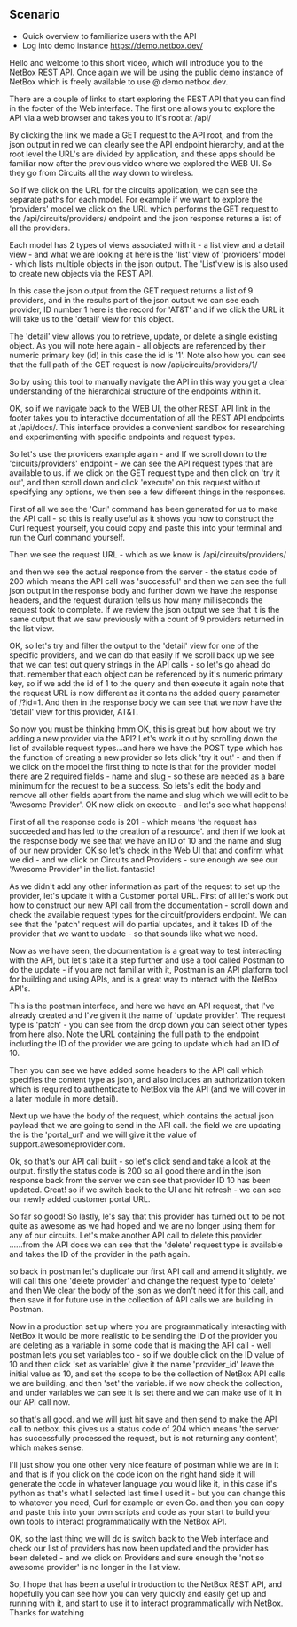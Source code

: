 ## Scenario
- Quick overview to familiarize users with the API
- Log into demo instance https://demo.netbox.dev/

Hello and welcome to this short video, which will introduce you to the NetBox REST API. Once again we will be using the public demo instance of NetBox which is freely available to use @ demo.netbox.dev. 

There are a couple of links to start exploring the REST API that you can find in the footer of the Web interface. The first one allows you to explore the API via a web browser and takes you to it's root at /api/  

By clicking the link we made a GET request to the API root, and from the json output in red we can clearly see the API endpoint hierarchy, and at the root level the URL's are divided by application, and these apps should be familiar now after the previous video where we explored the WEB UI. So they go from Circuits all the way down to wireless.  

So if we click on the URL for the circuits application, we can see the separate paths for each model. For example if we want to explore the 'providers' model we click on the URL which performs the GET request to the /api/circuits/providers/ endpoint and the json response returns a list of all the providers. 

Each model has 2 types of views associated with it - a list view and a detail view - and what we are looking at here is the 'list' view of 'providers' model - which lists multiple objects in the json output.  The 'List'view is is also used to create new objects via the REST API.

In this case the json output from the GET request returns a list of 9 providers, and in the results part of the json output we can see each provider,  ID number 1 here is the record for 'AT&T' and if we click the URL it will take us to the 'detail' view for this object. 

The 'detail' view allows you to retrieve, update, or delete a single existing object. As you will note here again - all objects are referenced by their numeric primary key (id) in this case the id is '1'. Note also how you can see that the full path of the GET request is now /api/circuits/providers/1/

So by using this tool to manually navigate the API in this way you get a clear understanding of the hierarchical structure of the endpoints within it.

OK, so if we navigate back to the WEB UI, the other REST API link in the footer takes you to interactive documentation of all the REST API endpoints at /api/docs/. This interface provides a convenient sandbox for researching and experimenting with specific endpoints and request types. 

So let's use the providers example again - and If we scroll down to the 'circuits/providers' endpoint - we can see the API request types that are available to us. if we click on the GET request type and then click on 'try it out', and then scroll down and click 'execute' on this request without specifying any options, we then see a few different things in the responses. 

First of all we see the 'Curl' command has been generated for us to make the API call - so this is really useful as it shows you how to construct the Curl request yourself, you could copy and paste this into your terminal and run the Curl command yourself. 

Then we see the request URL - which as we know is /api/circuits/providers/

and then we see the actual response from the server - the status code of 200 which means the API call was 'successful' and then we can see the full json output in the response body and further down we have the response headers, and the request duration tells us how many milliseconds the request took to complete. If we review the json output we see that it is the same output that we saw previously with a count of 9 providers returned in the list view. 

OK, so let's try and filter the output to the 'detail' view for one of the specific providers, and we can do that easily if we scroll back up we see that we can test out query strings in the API calls - so let's go ahead do that. remember that each object can be referenced by it's numeric primary key, so if we add the id of 1 to the query and then execute it again note that the request URL is now different as it contains the added query parameter of /?id=1. And then in the response body we can see that we now have the 'detail' view for this provider, AT&T. 

So now you must be thinking hmm OK, this is great but how about we try adding a new provider via the API? Let's work it out by scrolling down the list of available request types...and here we have the POST type which has the function of creating a new provider so lets click 'try it out' - and then if we click on the model the first thing to note is that for the provider model there are 2 required fields - name and slug - so these are needed as a bare minimum for the request to be a success. So lets's edit the body and remove all other fields apart from the name and slug which we will edit to be 'Awesome Provider'. OK now click on execute - and let's see what happens!

First of all the response code is 201 - which means 'the request has succeeded and has led to the creation of a resource'. and then if we look at the response body we see that we have an ID of 10 and the name and slug of our new provider. OK so let's check in the Web UI that and confirm what we did - and we click on Circuits and Providers - sure enough we see our 'Awesome Provider' in the list. fantastic!   

As we didn't add any other information as part of the request to set up the provider, let's update it with a Customer portal URL. First of all let's work out how to construct our new API call from the documentation -  scroll down and check the available request types for the circuit/providers endpoint. We can see that the 'patch' request will do partial updates, and it takes ID of the provider that we want to update - so that sounds like what we need. 

Now as we have seen, the documentation is a great way to test interacting with the API, but let's take it a step further and use a tool called Postman to do the update - if you are not familiar with it, Postman is an API platform tool for building and using APIs, and is a great way to interact with the NetBox API's. 

This is the postman interface, and here we have an API request, that I've already created and I've given it the name of 'update provider'. The request type is 'patch' - you can see from the drop down you can select other types from here also. Note the URL containing the full path to the endpoint including the ID of the provider we are going to update which had an ID of 10. 

Then you can see we have added some headers to the API call which specifies the content type as json, and also includes an authorization token which is required to authenticate to NetBox via the API (and we will cover in a later module in more detail).  

Next up we have the body of the request, which contains the actual json payload that we are going to send in the API call. the field we are updating the is the 'portal_url' and we will give it the value of support.awesomeprovider.com. 

Ok, so that's our API call built - so let's click send and take a look at the output. firstly the status code is 200 so all good there and in the json response back from the server we can see that provider ID 10 has been updated. Great! so if we switch back to the UI and hit refresh - we can see our newly added customer portal URL.

So far so good! So lastly, le's say that this provider has turned out to be not quite as awesome as we had hoped and we are no longer using them for any of our circuits. Let's make another API call to delete this provider. ......from the API docs we can see that the 'delete' request type is available and takes the ID of the provider in the path again. 

so back in postman let's duplicate our first API call and amend it slightly. we will call this one 'delete provider' and change the request type to 'delete' and then We clear the body of the json as we don't need it for this call, and then save it for future use in the collection of API calls we are building in Postman. 

Now in a production set up where you are programmatically interacting with NetBox it would be more realistic to be sending the ID of the provider you are deleting as a variable in some code that is making the API call - well postman lets you set variables too - so if we double click on the ID value of 10 and then click 'set as variable' give it the name 'provider_id' leave the initial value as 10, and set the scope to be the collection of NetBox API calls we are building, and then 'set' the variable. if we now check the collection, and under variables we can see it is set there and we can make use of it in our API call now. 

so that's all good. and we will just hit save and then send to make the API call to netbox. this gives us a status code of 204 which means 'the server has successfully processed the request, but is not returning any content', which makes sense. 

I'll just show you one other very nice feature of postman while we are in it and that is if you click on the code icon on the right hand side it will generate the code in whatever language you would like it, in this case it's python as that's what I selected last time I used it - but you can change this to whatever you need, Curl for example or even Go. and then you can copy and paste this into your own scripts and code as your start to build your own tools to interact programmatically with the NetBox API.  

OK, so the last thing we will do is switch back to the Web interface and check our list of providers has now been updated and the provider has been deleted - and we click on Providers and sure enough the 'not so awesome provider' is no longer in the list view.  

So, I hope that has been a useful introduction to the NetBox REST API, and hopefully you can see how you can very quickly and easily get up and running with it, and start to use it to interact programmatically with NetBox. Thanks for watching


